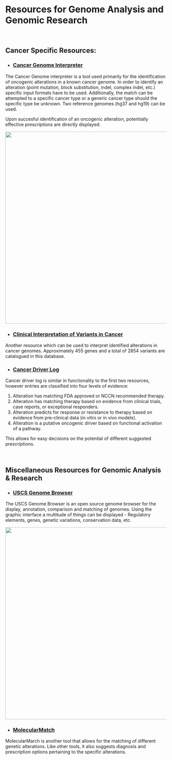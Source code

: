 # **Resources for Genome Analysis and Genomic Research**

&nbsp;
&nbsp;

## Cancer Specific Resources:

* ### [Cancer Genome Interpreter](https://www.cancergenomeinterpreter.org/home)

The Cancer Genome interpreter is a tool used primarily for the identification of oncogenic alterations in a known cancer genome.
In order to identify an alteration (point mutation, block substitution, indel, complex indel, etc.) specific input formats have to be used.
Additionally, the match can be attempted to a specific cancer type or a generic cancer type should the specific type be unknown. 
Two reference genomes (hg37 and hg19) can be used.

Upon succesful identification of an oncogenic alteration, potentially effective prescriptions are directly displayed: 

<p align="center">
<img src="https://github.com/compbiozurich/UZH-BIO392/blob/master/course-results/2021/denis-adamec/images/CGI_Result.png" width="600">
</p>


* ### [Clinical Interpretation of Variants in Cancer](https://civicdb.org/home)

Another resource which can be used to interpret identified alterations in cancer genomes. Approximately 455 genes and a total of 2854 variants are catalogued in this database.


* ### [Cancer Driver Log](https://candl.osu.edu/)

Cancer driver log is similar in functionality to the first two resources, however entries are classified into four levels of evidence:


1. Alteration has matching FDA approved or NCCN recommended therapy.
2. Alteration has matching therapy based on evidence from clinical trials, case reports, or exceptional responders.
3. Alteration predicts for response or resistance to therapy based on evidence from pre-clinical data (in vitro or in vivo models).
4. Alteration is a putative oncogenic driver based on functional activation of a pathway.


This allows for easy decisions on the potential of different suggested prescriptions.

&nbsp;
&nbsp;

## Miscellaneous Resources for Genomic Analysis & Research

* ### [USCS Genome Browser](https://genome.ucsc.edu)

The USCS Genome Browser is an open source genome browser for the display, annotation, comparison and matching of genomes. Using the graphic interface a multitude of things can be displayed - Regulatory elements, genes, genetic variations, conservation data, etc. 

<p align="center">
<img src="https://github.com/compbiozurich/UZH-BIO392/blob/master/course-results/2021/denis-adamec/images/CGI_Result.png" width="600">
</p>

* ### [MolecularMatch](https://www.molecularmatch.com)

MolecularMarch is another tool that allows for the matching of different genetic alterations. Like other tools, it also suggests diagnosis and prescription options pertaining to the specific alterations.

